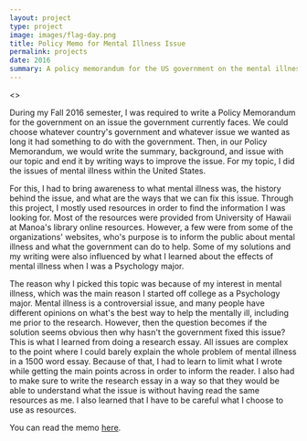 ```yaml
---
layout: project
type: project
image: images/flag-day.png
title: Policy Memo for Mental Illness Issue
permalink: projects
date: 2016
summary: A policy memorandum for the US government on the mental illness.
---
```

<>

During my Fall 2016 semester, I was required to write a Policy Memorandum for the government on an issue the government currently faces.  We could choose whatever country's government and whatever issue we wanted as long it had something to do with the government.  Then, in our Policy Memorandum, we would write the summary, background, and issue with our topic and end it by writing ways to improve the issue.  For my topic, I did the issues of mental illness within the United States.

For this, I had to bring awareness to what mental illness was, the history behind the issue, and what are the ways that we can fix this issue.  Through this project, I mostly used resources in order to find the information I was looking for.  Most of the resources were provided from University of Hawaii at Manoa's library online resources.  However, a few were from some of the organizations' websites, who's purpose is to inform the public about mental illness and what the government can do to help.  Some of my solutions and my writing were also influenced by what I learned about the effects of mental illness when I was a Psychology major.

The reason why I picked this topic was because of my interest in mental illness, which was the main reason I started off college as a Psychology major.  Mental illness is a controversial issue, and many people have different opinions on what's the best way to help the mentally ill, including me prior to the research.  However, then the question becomes if the solution seems obvious then why hasn't the government fixed this issue?  This is what I learned from doing a research essay.  All issues are complex to the point where I could barely explain the whole problem of mental illness in a 1500 word essay.  Because of that, I had to learn to limit what I wrote while getting the main points across in order to inform the reader.  I also had to make sure to write the research essay in a way so that they would be able to understand what the issue is without having read the same resources as me.  I also learned that I have to be careful what I choose to use as resources.

You can read the memo [here](http://mary-pascual.github.io/projects/PolicyMemorandum.pdf).
